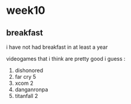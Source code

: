 # week10

## breakfast
i have not had breakfast in at least a year

videogames that i think are pretty good i guess  :
<ol>
  <li>dishonored</li>
  <li>far cry 5</li>
  <li>xcom 2</li>
  <li> danganronpa </li>
  <li> titanfall 2</li>
 </ol>
  
  


